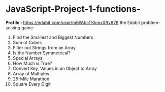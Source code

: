 # JavaScript-Project-1-functions-
<strong>Profile :</strong> https://edabit.com/user/m6WJicTKkmxXRv678
the Edabit problem-solving game

<ol>
<li>Find the Smallest and Biggest Numbers</li>
<li>Sum of Cubes</li>
<li>Filter out Strings from an Array</li>
<li>Is the Number Symmetrical?</li>
<li>Special Arrays</li>
<li>How Much is True?</li>
<li>Convert Key, Values in an Object to Array</li>
<li>Array of Multiples</li>
<li>25-Mile Marathon</li>
<li>Square Every Digit</li>
</ol>
